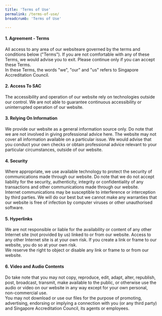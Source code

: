 ```yaml
---
title: 'Terms of Use'
permalink: /terms-of-use/
breadcrumb: 'Terms of Use'

---
```



#### 1. Agreement - Terms  
All access to any area of our websiteare governed by the terms and conditions below ("Terms"). If you are not comfortable with any of these Terms, we would advise you to exit. Please continue only if you can accept these Terms.  
In these Terms, the words "we", "our" and "us" refers to Singapore Accreditation Council.

#### 2. Access To SAC  
The accessibility and operation of our website rely on technologies outside our control. We are not able to guarantee continuous accessibility or uninterrupted operation of our website.

#### 3. Relying On Information  
We provide our website as a general information source only. Do note that we are not involved in giving professional advice here. The website may not cover all information available on a particular issue. We would advise that you conduct your own checks or obtain professional advice relevant to your particular circumstances, outside of our website.

#### 4. Security  
Where appropriate, we use available technology to protect the security of communications made through our website. Do note that we do not accept liability for the security, authenticity, integrity or confidentiality of any transactions and other communications made through our website.  
Internet communications may be susceptible to interference or interception by third parties. We will do our best but we cannot make any warranties that our website is free of infection by computer viruses or other unauthorised software.

#### 5. Hyperlinks  
We are not responsible or liable for the availability or content of any other Internet site (not provided by us) linked to or from our website. Access to any other Internet site is at your own risk. If you create a link or frame to our website, you do so at your own risk.  
We reserve the right to object or disable any link or frame to or from our website.

#### 6. Video and Audio Contents  
Do take note that you may not copy, reproduce, edit, adapt, alter, republish, post, broadcast, transmit, make available to the public, or otherwise use the audio or video on our website in any way except for your own personal, non-commercial use.  
You may not download or use our files for the purpose of promoting, advertising, endorsing or implying a connection with you (or any third party) and Singapore Accreditation Council, its agents or employees.
